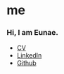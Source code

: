 # me

### Hi, I am Eunae.

* [CV](https://drive.google.com/file/d/19cdSqCeTZGR48nJw90D-q4KwC71ZKBXB/view?usp=sharing)
* [LinkedIn](https://www.linkedin.com/in/eunae-jang/)
* [Github](https://github.com/eajang)



